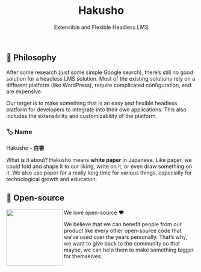 <div align="center">
  <h1>Hakusho</h1>
  <p>Extensible and Flexible Headless LMS</p>
</div>

<br>

## 🌅 Philosophy

After some research (just some simple Google search), there’s still no good solution for a headless LMS solution. Most of the existing solutions rely on a different platform (like WordPress), require complicated configuration, and are expensive.

Our target is to make something that is an easy and flexible headless platform for developers to integrate into their own applications. This also includes the extensibility and customizability of the platform.

### 🏷️ Name

Hakusho - **白書**

What is it about? Hakusho means **white paper** in Japanese. Like paper, we could fold and shape it to our liking, write on it, or even draw something on it. We also use paper for a really long time for various things, especially for technological growth and education.

## 📖 Open-source

<div>
  <img src="https://cdn.freebiesupply.com/logos/large/2x/open-source-logo-png-transparent.png" align="left" width="150px">

  <p>We love open-source ❤️</p>

  <p>
    We believe that we can benefit people from our product like every other open-source code that we’ve used over the years personally. That’s why, we want to give back to the community so that maybe, we can help them to make something bigger for themselves.
  </p>
</div>